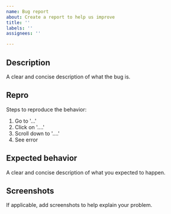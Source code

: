 ```yaml
---
name: Bug report
about: Create a report to help us improve
title: ''
labels: ''
assignees: ''

---
```


## Description
A clear and concise description of what the bug is.

## Repro
Steps to reproduce the behavior:
1. Go to '...'
2. Click on '....'
3. Scroll down to '....'
4. See error

## Expected behavior
A clear and concise description of what you expected to happen.

## Screenshots
If applicable, add screenshots to help explain your problem.
